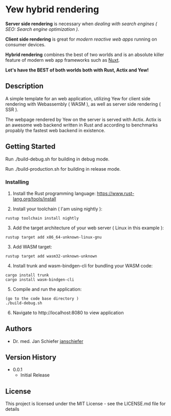 # Yew hybrid rendering

**Server side rendering** is necessary when *dealing with search engines ( SEO: Search engine optimization )*.

**Client side rendering** is great for *modern reactive web apps* running on consumer devices.

**Hybrid rendering** combines the best of two worlds and is an absolute killer feature of modern web app frameworks such as [Nuxt](https://nuxtjs.org/).

**Let's have the BEST of both worlds both with Rust, Actix and Yew!**

## Description

A simple template for an web application, utilizing Yew for client side rendering with Webassembly ( WASM ), as well as server side rendering ( SSR ).

The webpage rendered by Yew on the server is served with Actix.
Actix is an awesome web backend written in Rust and according to benchmarks propably the fastest web backend in existence.

## Getting Started

Run ./build-debug.sh for building in debug mode.

Run ./build-production.sh for building in release mode.

### Installing

1. Install the Rust programming language: https://www.rust-lang.org/tools/install

2. Install your toolchain ( I'am using nightly ):
```
rustup toolchain install nightly
```

3. Add the target architecture of your web server ( Linux in this example ):

```
rustup target add x86_64-unknown-linux-gnu 
```

3. Add WASM target:

```
rustup target add wasm32-unknown-unknown
```

4. Install trunk and wasm-bindgen-cli for bundling your WASM code:
```
cargo install trunk
cargo install wasm-bindgen-cli
```

5. Compile and run the application:
```
(go to the code base directory )
./build-debug.sh
```

6. Navigate to http://localhost:8080 to view application

## Authors

- Dr. med. Jan Schiefer [janschiefer](https://github.com/janschiefer)

## Version History

* 0.0.1
    * Initial Release

## License

This project is licensed under the MIT License - see the LICENSE.md file for details

